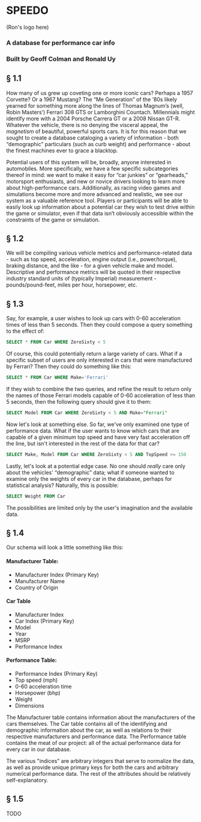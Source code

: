 # SPEEDO

(Ron's logo here)

### A database for performance car info
### Built by Geoff Colman and Ronald Uy

## § 1.1

How many of us grew up coveting one or more iconic cars? Perhaps a 1957 Corvette? Or a 1967 Mustang? The “Me Generation” of the ‘80s likely yearned for something more along the lines of Thomas Magnum’s (well, Robin Masters’) Ferrari 308 GTS or Lamborghini Countach. Millennials might identify more with a 2004 Porsche Carrera GT or a 2008 Nissan GT-R. Whatever the vehicle, there is no denying the visceral appeal, the _magnetism_ of beautiful, powerful sports cars. It is for this reason that we sought to create a database cataloging a variety of information - both “demographic” particulars (such as curb weight) and performance - about the finest machines ever to grace a blacktop.

Potential users of this system will be, broadly, anyone interested in automobiles. More specifically, we have a few specific subcategories thereof in mind: we want to make it easy for “car junkies” or “gearheads,” motorsport enthusiasts, and new or novice drivers looking to learn more about high-performance cars. Additionally, as racing video games and simulations become more and more advanced and realistic, we see our system as a valuable reference tool. Players or participants will be able to easily look up information about a potential car they wish to test drive within the game or simulator, even if that data isn’t obviously accessible within the constraints of the game or simulation.

## § 1.2

We will be compiling various vehicle metrics and performance-related data - such as top speed, acceleration, engine output (i.e., power/torque), braking distance, and the like - for a given vehicle make and model. Descriptive and performance metrics will be quoted in their respective industry standard units of (typically Imperial) measurement - pounds/pound-feet, miles per hour, horsepower, etc.

## § 1.3

Say, for example, a user wishes to look up cars with 0-60 acceleration times of less than 5 seconds. Then they could compose a query something to the effect of:

```SQL
SELECT * FROM Car WHERE ZeroSixty < 5
```

Of course, this could potentially return a large variety of cars. What if a specific subset of users are only interested in cars that were manufactured by Ferrari? Then they could do something like this:

```SQL
SELECT * FROM Car WHERE Make='Ferrari'
```

If they wish to combine the two queries, and refine the result to return only the names of those Ferrari models capable of 0-60 acceleration of less than 5 seconds, then the following query should give it to them:


```SQL
SELECT Model FROM Car WHERE ZeroSixty < 5 AND Make="Ferrari"
```

Now let's look at something else. So far, we've only examined one type of performance data. What if the user wants to know which cars that are capable of a given minimum top speed and have very fast acceleration off the line, but isn't interested in the rest of the data for that car?

```SQL
SELECT Make, Model FROM Car WHERE ZeroSixty < 5 AND TopSpeed >= 150
```

Lastly, let's look at a potential edge case. No one should _really_ care only about the vehicles' “demographic” data; what if someone wanted to examine only the weights of every car in the database, perhaps for statistical analysis? Naturally, this is possible:

```SQL
SELECT Weight FROM Car
```

The possibilities are limited only by the user's imagination and the available data.

## § 1.4

Our schema will look a little something like this:

#### Manufacturer Table: 
- Manufacturer Index (Primary Key)
- Manufacturer Name
- Country of Origin

#### Car Table
- Manufacturer Index
- Car Index (Primary Key) 
- Model
- Year
- MSRP
- Performance Index

#### Performance Table:
- Performance Index (Primary Key)
- Top speed (mph)
- 0-60 acceleration time
- Horsepower (bhp)
- Weight
- Dimensions

The Manufacturer table contains information about the manufacturers of the cars themselves. The Car table contains all of the identifying and demographic information about the car, as well as relations to their respective manufacturers and performance data. The Performance table contains the meat of our project: all of the actual performance data for every car in our database.

The various "indices" are arbitrary integers that serve to normalize the data, as well as provide unique primary keys for both the cars and arbitrary numerical performance data. The rest of the attributes should be relatively self-explanatory.

## § 1.5

TODO